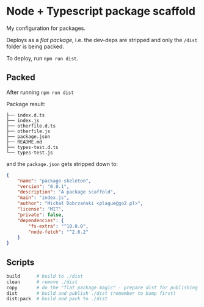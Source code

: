 # Node + Typescript package scaffold

My configuration for packages.

Deploys as a _flat package_, i.e. the dev-deps are stripped and only the `/dist` folder is being packed.

To deploy, run `npm run dist`.

## Packed

After running `npm run dist`

Package result:

```
├── index.d.ts
├── index.js
├── otherfile.d.ts
├── otherfile.js
├── package.json
├── README.md
├── types-test.d.ts
└── types-test.js
```

and the `package.json` gets stripped down to:

```json
{
	"name": "package-skeleton",
	"version": "0.0.1",
	"description": "A package scaffold",
	"main": "index.js",
	"author": "Michał Dobrzański <plague@go2.pl>",
	"license": "MIT",
	"private": false,
	"dependencies": {
		"fs-extra": "^10.0.0",
		"node-fetch": "^2.6.2"
	}
}
```

## Scripts

```bash
build      # build to ./dist
clean      # remove ./dist
copy       # do the "flat package magic" - prepare dist for publishing
dist       # build and publish ./dist (remember to bump first)
dist:pack  # build and pack to ./dist
```

